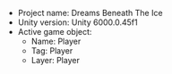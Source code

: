 <!-- UNITY CODE ASSIST INSTRUCTIONS START -->
- Project name: Dreams Beneath The Ice
- Unity version: Unity 6000.0.45f1
- Active game object:
  - Name: Player
  - Tag: Player
  - Layer: Player
<!-- UNITY CODE ASSIST INSTRUCTIONS END -->